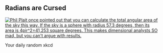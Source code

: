 ## Radians are Cursed
[![Phil Plait once pointed out that you can calculate the total angular area of the sky this way. If the sky is a sphere with radius 57.3 degrees, then its area is 4*pi*r^2=41,253 square degrees. This makes dimensional analysts SO mad, but you can't argue with results.](https://imgs.xkcd.com/comics/radians_are_cursed.png)](https://xkcd.com/2748/ "Phil Plait once pointed out that you can calculate the total angular area of the sky this way. If the sky is a sphere with radius 57.3 degrees, then its area is 4*pi*r^2=41,253 square degrees. This makes dimensional analysts SO mad, but you can't argue with results.")

Your daily random xkcd
